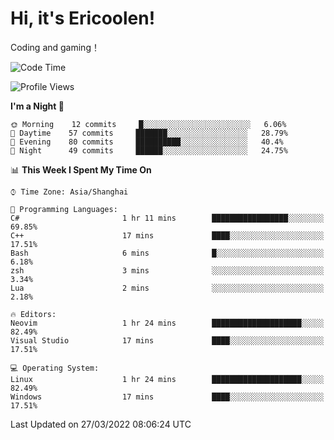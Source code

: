 # Hi, it's Ericoolen!
Coding and gaming！

<!--START_SECTION:waka-->
![Code Time](http://img.shields.io/badge/Code%20Time-190%20hrs%2026%20mins-blue)

![Profile Views](http://img.shields.io/badge/Profile%20Views-3-blue)

**I'm a Night 🦉** 

```text
🌞 Morning    12 commits     █░░░░░░░░░░░░░░░░░░░░░░░░   6.06% 
🌆 Daytime    57 commits     ███████░░░░░░░░░░░░░░░░░░   28.79% 
🌃 Evening    80 commits     ██████████░░░░░░░░░░░░░░░   40.4% 
🌙 Night      49 commits     ██████░░░░░░░░░░░░░░░░░░░   24.75%

```


📊 **This Week I Spent My Time On** 

```text
⌚︎ Time Zone: Asia/Shanghai

💬 Programming Languages: 
C#                       1 hr 11 mins        █████████████████░░░░░░░░   69.85% 
C++                      17 mins             ████░░░░░░░░░░░░░░░░░░░░░   17.51% 
Bash                     6 mins              █░░░░░░░░░░░░░░░░░░░░░░░░   6.18% 
zsh                      3 mins              ░░░░░░░░░░░░░░░░░░░░░░░░░   3.34% 
Lua                      2 mins              ░░░░░░░░░░░░░░░░░░░░░░░░░   2.18%

🔥 Editors: 
Neovim                   1 hr 24 mins        ████████████████████░░░░░   82.49% 
Visual Studio            17 mins             ████░░░░░░░░░░░░░░░░░░░░░   17.51%

💻 Operating System: 
Linux                    1 hr 24 mins        ████████████████████░░░░░   82.49% 
Windows                  17 mins             ████░░░░░░░░░░░░░░░░░░░░░   17.51%

```


 Last Updated on 27/03/2022 08:06:24 UTC
<!--END_SECTION:waka-->

